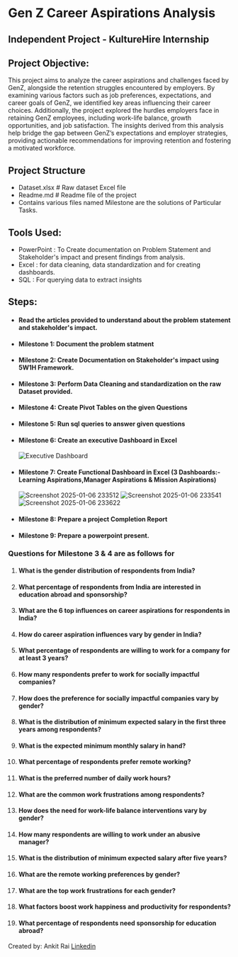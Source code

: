 # Gen Z Career Aspirations Analysis
## Independent Project - KultureHire Internship

## Project Objective:
This project aims to analyze the career aspirations and challenges faced by GenZ, alongside the retention struggles encountered by employers. By examining various factors such as job preferences, expectations, and career goals of GenZ, we identified key areas influencing their career choices. Additionally, the project explored the hurdles employers face in retaining GenZ employees, including work-life balance, growth opportunities, and job satisfaction. The insights derived from this analysis help bridge the gap between GenZ’s expectations and employer strategies, providing actionable recommendations for improving retention and fostering a motivated workforce.

## Project Structure 
* Dataset.xlsx                   # Raw dataset Excel file
* Readme.md                      # Readme file of the project
* Contains  various files named Milestone are the solutions of Particular Tasks.

## Tools Used:
* PowerPoint : To Create documentation on  Problem Statement and Stakeholder's impact and present findings from analysis.
* Excel : for data cleaning, data standardization and for creating dashboards.
* SQL : For querying data to extract insights

## Steps:
* #### Read the articles provided to understand about the problem statement and stakeholder's impact.
* #### Milestone 1: Document the problem statment
* #### Milestone 2: Create Documentation on Stakeholder's impact using 5W1H Framework.
* #### Milestone 3: Perform Data Cleaning and standardization on the raw Dataset provided.
* #### Milestone 4: Create Pivot Tables on the given Questions   
* #### Milestone 5: Run sql queries to answer given questions
* #### Milestone 6: Create an executive Dashboard in Excel
  ![Executive Dashboard](https://github.com/user-attachments/assets/ce65125c-70c7-413e-a65b-71e340832db2)

* #### Milestone 7: Create Functional Dashboard in Excel (3 Dashboards:-Learning Aspirations,Manager Aspirations & Mission Aspirations)
  ![Screenshot 2025-01-06 233512](https://github.com/user-attachments/assets/f270865b-cf22-4bdc-ab9b-eb9b9a7b16a8)
  ![Screenshot 2025-01-06 233541](https://github.com/user-attachments/assets/8eaee957-0b52-43b6-98dc-5f0935a018c4)
  ![Screenshot 2025-01-06 233622](https://github.com/user-attachments/assets/7c05e094-928d-4e19-97da-f06e6a28feaf)


  
* #### Milestone 8: Prepare a project Completion Report
* #### Milestone 9: Prepare a powerpoint present.








### Questions for Milestone 3 & 4 are as follows for 
   1. #### What is the gender distribution of respondents from India?
   2. #### What percentage of respondents from India are interested in education abroad and sponsorship?
   3. #### What are the 6 top influences on career aspirations for respondents in India?
   4. #### How do career aspiration influences vary by gender in India?
   5. #### What percentage of respondents are willing to work for a company for at least 3 years?
   6. #### How many respondents prefer to work for socially impactful companies?
   7. #### How does the preference for socially impactful companies vary by gender?
   8. #### What is the distribution of minimum expected salary in the first three years among respondents?
   9. #### What is the expected minimum monthly salary in hand?
   10. #### What percentage of respondents prefer remote working?
   11. #### What is the preferred number of daily work hours?
   12. #### What are the common work frustrations among respondents?
   13. #### How does the need for work-life balance interventions vary by gender?
   14. #### How many respondents are willing to work under an abusive manager?
   15. #### What is the distribution of minimum expected salary after five years?
   16. #### What are the remote working preferences by gender?
   17. #### What are the top work frustrations for each gender?
   18. #### What factors boost work happiness and productivity for respondents?
   19. #### What percentage of respondents need sponsorship for education abroad?



Created by: Ankit Rai
[Linkedin](www.linkedin.com/in/ankitrai259)
